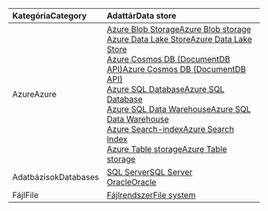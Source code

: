 | <span data-ttu-id="042f9-101">**Kategória**</span><span class="sxs-lookup"><span data-stu-id="042f9-101">**Category**</span></span> | <span data-ttu-id="042f9-102">Adattár</span><span class="sxs-lookup"><span data-stu-id="042f9-102">Data store</span></span> | 
| :-------- | :----------- | 
| <span data-ttu-id="042f9-103">Azure</span><span class="sxs-lookup"><span data-stu-id="042f9-103">Azure</span></span> | [<span data-ttu-id="042f9-104">Azure Blob Storage</span><span class="sxs-lookup"><span data-stu-id="042f9-104">Azure Blob storage</span></span>](../articles/data-factory/data-factory-azure-blob-connector.md)<br/>[<span data-ttu-id="042f9-105">Azure Data Lake Store</span><span class="sxs-lookup"><span data-stu-id="042f9-105">Azure Data Lake Store</span></span>](../articles/data-factory/data-factory-azure-datalake-connector.md)<br/>[<span data-ttu-id="042f9-106">Azure Cosmos DB (DocumentDB API)</span><span class="sxs-lookup"><span data-stu-id="042f9-106">Azure Cosmos DB (DocumentDB API)</span></span>](../articles/data-factory/data-factory-azure-documentdb-connector.md)<br/>[<span data-ttu-id="042f9-107">Azure SQL Database</span><span class="sxs-lookup"><span data-stu-id="042f9-107">Azure SQL Database</span></span>](../articles/data-factory/data-factory-azure-sql-connector.md)<br/>[<span data-ttu-id="042f9-108">Azure SQL Data Warehouse</span><span class="sxs-lookup"><span data-stu-id="042f9-108">Azure SQL Data Warehouse</span></span>](../articles/data-factory/data-factory-azure-sql-data-warehouse-connector.md)<br/>[<span data-ttu-id="042f9-109">Azure Search-index</span><span class="sxs-lookup"><span data-stu-id="042f9-109">Azure Search Index</span></span>](../articles/data-factory/data-factory-azure-search-connector.md)<br/>[<span data-ttu-id="042f9-110">Azure Table storage</span><span class="sxs-lookup"><span data-stu-id="042f9-110">Azure Table storage</span></span>](../articles/data-factory/data-factory-azure-table-connector.md) | 
| <span data-ttu-id="042f9-111">Adatbázisok</span><span class="sxs-lookup"><span data-stu-id="042f9-111">Databases</span></span> | [<span data-ttu-id="042f9-112">SQL Server</span><span class="sxs-lookup"><span data-stu-id="042f9-112">SQL Server</span></span>](../articles/data-factory/data-factory-sqlserver-connector.md)<br/>[<span data-ttu-id="042f9-113">Oracle</span><span class="sxs-lookup"><span data-stu-id="042f9-113">Oracle</span></span>](../articles/data-factory/data-factory-onprem-oracle-connector.md) | 
| <span data-ttu-id="042f9-114">Fájl</span><span class="sxs-lookup"><span data-stu-id="042f9-114">File</span></span> | [<span data-ttu-id="042f9-115">Fájlrendszer</span><span class="sxs-lookup"><span data-stu-id="042f9-115">File system</span></span>](../articles/data-factory/data-factory-onprem-file-system-connector.md) |
